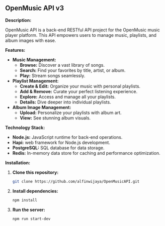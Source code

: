 ## OpenMusic API v3

**Description:**

OpenMusic API is a back-end RESTful API project for the OpenMusic music player platform. This API empowers users to manage music, playlists, and album images with ease.

**Features:**

* **Music Management:**
    * **Browse:** Discover a vast library of songs.
    * **Search:** Find your favorites by title, artist, or album.
    * **Play:** Stream songs seamlessly.
* **Playlist Management:**
    * **Create & Edit:** Organize your music with personal playlists.
    * **Add & Remove:** Curate your perfect listening experience.
    * **Explore:** Access and manage all your playlists.
    * **Details:** Dive deeper into individual playlists.
* **Album Image Management:**
    * **Upload:** Personalize your playlists with album art.
    * **View:** See stunning album visuals.

**Technology Stack:**

* **Node.js:** JavaScript runtime for back-end operations.
* **Hapi:** web framework for Node.js development.
* **PostgreSQL:** SQL database for data storage.
* **Redis:** In-memory data store for caching and performance optimization.

**Installation:**

1. **Clone this repository:**
   ```bash
   git clone https://github.com/alfinwijaya/OpenMusicAPI.git
   ```
2. **Install dependencies:**
   ```bash
   npm install
   ```
3. **Run the server:**
   ```bash
   npm run start-dev
   ```
